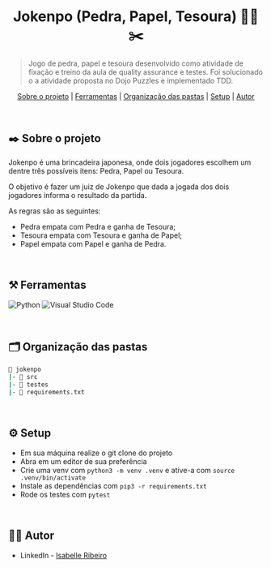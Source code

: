<div align="center">

# Jokenpo (Pedra, Papel, Tesoura) 🗿📃✂️

</div>

> Jogo de pedra, papel e tesoura desenvolvido como atividade de fixação e treino da aula de quality assurance e testes. Foi solucionado o a atividade proposta no Dojo Puzzles e implementado TDD.

<div align="center">

[Sobre o projeto](#project) | [Ferramentas](#tools) | [Organização das pastas](#folders) | [Setup](#setup) | [Autor](#autor)

</br>

</div>

##  ✒️ Sobre o projeto <a name="project"></a>

Jokenpo é uma brincadeira japonesa, onde dois jogadores escolhem um dentre três possíveis itens: Pedra, Papel ou Tesoura.

O objetivo é fazer um juiz de Jokenpo que dada a jogada dos dois jogadores informa o resultado da partida.

As regras são as seguintes:

- Pedra empata com Pedra e ganha de Tesoura;
- Tesoura empata com Tesoura e ganha de Papel;
- Papel empata com Papel e ganha de Pedra.

</br>

## ⚒️ Ferramentas <a name="tools"></a>

![Python](https://img.shields.io/badge/python-e4d2e4?style=for-the-badge&logo=python&logoColor=black)
![Visual Studio Code](https://img.shields.io/badge/Visual%20Studio%20Code-e4d2e4.svg?style=for-the-badge&logo=visual-studio-code&logoColor=black)

</br>

## 🗂️ Organização das pastas <a name="folders"></a>

```bash
📂 jokenpo
|- 📂 src
|- 📂 testes
|- 📄 requirements.txt
```
</br>

## ⚙️ Setup <a name="setup"></a>
- Em sua máquina realize o git clone do projeto
- Abra em um editor de sua preferência
- Crie uma venv com `python3 -m venv .venv` e ative-a com `source .venv/bin/activate`
- Instale as dependências com `pip3 -r requirements.txt`
- Rode os testes com `pytest`

</br>

## 👩‍💻 Autor <a name="autor"></a>

- LinkedIn - [Isabelle Ribeiro](https://www.linkedin.com/in/drisabelles/)
